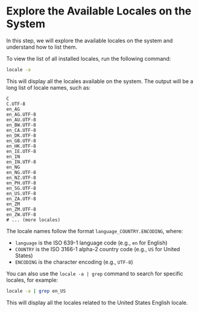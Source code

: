 # Explore the Available Locales on the System

In this step, we will explore the available locales on the system and understand how to list them.

To view the list of all installed locales, run the following command:

```bash
locale -a
```

This will display all the locales available on the system. The output will be a long list of locale names, such as:

```
C
C.UTF-8
en_AG
en_AG.UTF-8
en_AU.UTF-8
en_BW.UTF-8
en_CA.UTF-8
en_DK.UTF-8
en_GB.UTF-8
en_HK.UTF-8
en_IE.UTF-8
en_IN
en_IN.UTF-8
en_NG
en_NG.UTF-8
en_NZ.UTF-8
en_PH.UTF-8
en_SG.UTF-8
en_US.UTF-8
en_ZA.UTF-8
en_ZM
en_ZM.UTF-8
en_ZW.UTF-8
# ... (more locales)
```

The locale names follow the format `language_COUNTRY.ENCODING`, where:

- `language` is the ISO 639-1 language code (e.g., `en` for English)
- `COUNTRY` is the ISO 3166-1 alpha-2 country code (e.g., `US` for United States)
- `ENCODING` is the character encoding (e.g., `UTF-8`)

You can also use the `locale -a | grep` command to search for specific locales, for example:

```bash
locale -a | grep en_US
```

This will display all the locales related to the United States English locale.
